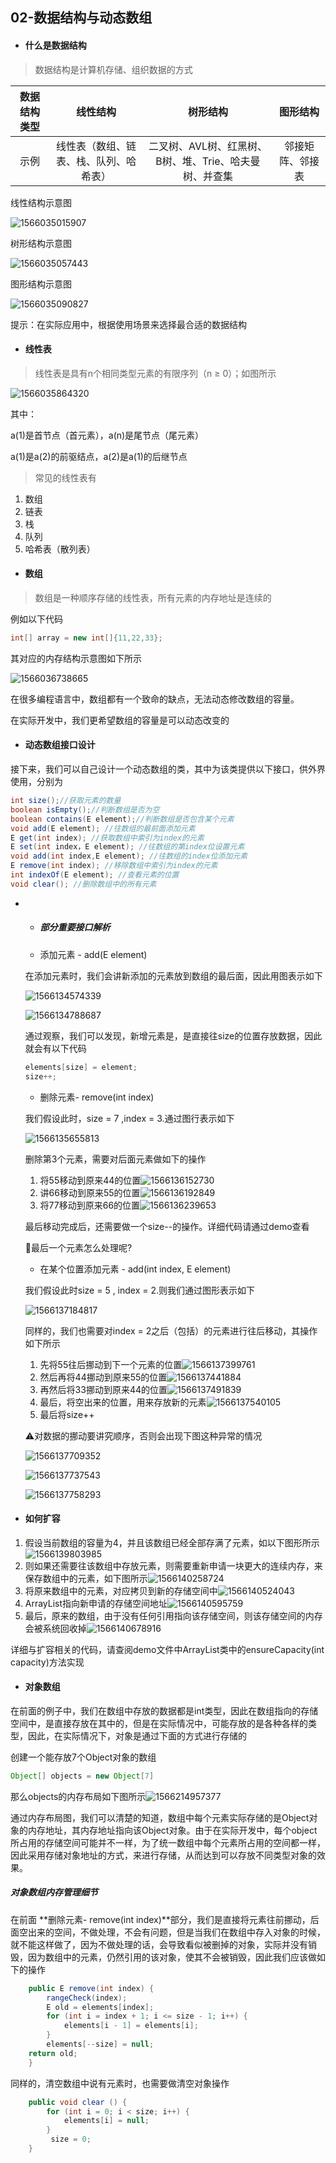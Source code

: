 ## 02-数据结构与动态数组

- #### 什么是数据结构

> 数据结构是计算机存储、组织数据的方式

| 数据结构类型 |                线性结构                |                        树形结构                        |     图形结构     |
| :----------: | :------------------------------------: | :----------------------------------------------------: | :--------------: |
|     示例     | 线性表（数组、链表、栈、队列、哈希表） | 二叉树、AVL树、红黑树、B树、堆、Trie、哈夫曼树、并查集 | 邻接矩阵、邻接表 |

线性结构示意图

![1566035015907](https://github.com/MSTGit/Algorithm/blob/master/ArrayListDemo/resource/1566035015907.png)

树形结构示意图

![1566035057443](https://github.com/MSTGit/Algorithm/blob/master/ArrayListDemo/resource/1566035057443.png)

图形结构示意图



![1566035090827](https://github.com/MSTGit/Algorithm/blob/master/ArrayListDemo/resource/1566035090827.png)

提示：在实际应用中，根据使用场景来选择最合适的数据结构

- #### 线性表

> 线性表是具有n个相同类型元素的有限序列（n ≥ 0）；如图所示

![1566035864320](https://github.com/MSTGit/Algorithm/blob/master/ArrayListDemo/resource/1566035864320.png)

其中：

a(1)是首节点（首元素），a(n)是尾节点（尾元素）

a(1)是a(2)的前驱结点，a(2)是a(1)的后继节点

> 常见的线性表有

1. 数组
2. 链表
3. 栈
4. 队列
5. 哈希表（散列表）

- #### 数组

> 数组是一种顺序存储的线性表，所有元素的内存地址是连续的

例如以下代码

```java
int[] array = new int[]{11,22,33};
```

其对应的内存结构示意图如下所示

![1566036738665](https://github.com/MSTGit/Algorithm/blob/master/ArrayListDemo/resource/1566036738665.png)

在很多编程语言中，数组都有一个致命的缺点，无法动态修改数组的容量。

在实际开发中，我们更希望数组的容量是可以动态改变的

- #### 动态数组接口设计

接下来，我们可以自己设计一个动态数组的类，其中为该类提供以下接口，供外界使用，分别为

```java
int size();//获取元素的数量
boolean isEmpty();//判断数组是否为空
boolean contains(E element);//判断数组是否包含某个元素
void add(E element); //往数组的最前面添加元素
E get(int index); //获取数组中索引为index的元素
E set(int index，E element); //往数组的第index位设置元素
void add(int index,E element); //往数组的index位添加元素
E remove(int index); //移除数组中索引为index的元素
int indexOf(E element); //查看元素的位置
void clear(); //删除数组中的所有元素
```

 - - ##### 部分重要接口解析

   - 添加元素 - add(E element)

   在添加元素时，我们会讲新添加的元素放到数组的最后面，因此用图表示如下

   ![1566134574339](https://github.com/MSTGit/Algorithm/blob/master/ArrayListDemo/resource/1566134574339.png)

    ![1566134788687](https://github.com/MSTGit/Algorithm/blob/master/ArrayListDemo/resource/1566134788687.png)

   通过观察，我们可以发现，新增元素是，是直接往size的位置存放数据，因此就会有以下代码

   ```java
   elements[size] = element;
   size++;
   ```

   

   - 删除元素- remove(int index)

   我们假设此时，size = 7 ,index  = 3.通过图行表示如下

   ![1566135655813](https://github.com/MSTGit/Algorithm/blob/master/ArrayListDemo/resource/1566135655813.png)

   删除第3个元素，需要对后面元素做如下的操作

   1. 将55移动到原来44的位置![1566136152730](https://github.com/MSTGit/Algorithm/blob/master/ArrayListDemo/resource/1566136152730.png)
   2. 讲66移动到原来55的位置![1566136192849](https://github.com/MSTGit/Algorithm/blob/master/ArrayListDemo/resource/1566136192849.png)
   3. 将77移动到原来66的位置![1566136239653](https://github.com/MSTGit/Algorithm/blob/master/ArrayListDemo/resource/1566136239653.png)

   最后移动完成后，还需要做一个size--的操作。详细代码请通过demo查看

   🤔最后一个元素怎么处理呢?

   - 在某个位置添加元素 - add(int index, E element)

   我们假设此时size = 5 , index = 2.则我们通过图形表示如下

   ![1566137184817](https://github.com/MSTGit/Algorithm/blob/master/ArrayListDemo/resource/1566137184817.png)

   同样的，我们也需要对index = 2之后（包括）的元素进行往后移动，其操作如下所示

   1. 先将55往后挪动到下一个元素的位置![1566137399761](https://github.com/MSTGit/Algorithm/blob/master/ArrayListDemo/resource/1566137399761.png)
   2. 然后再将44挪动到原来55的位置![1566137441884](https://github.com/MSTGit/Algorithm/blob/master/ArrayListDemo/resource/1566137441884.png)
   3. 再然后将33挪动到原来44的位置![1566137491839](https://github.com/MSTGit/Algorithm/blob/master/ArrayListDemo/resource/1566137491839.png)
   4. 最后，将空出来的位置，用来存放新的元素![1566137540105](https://github.com/MSTGit/Algorithm/blob/master/ArrayListDemo/resource/1566137540105.png)
   5. 最后将size++

   ⚠对数据的挪动要讲究顺序，否则会出现下图这种异常的情况

   ![1566137709352](https://github.com/MSTGit/Algorithm/blob/master/ArrayListDemo/resource/1566137709352.png)

   ![1566137737543](https://github.com/MSTGit/Algorithm/blob/master/ArrayListDemo/resource/1566137737543.png)

   ![1566137758293](https://github.com/MSTGit/Algorithm/blob/master/ArrayListDemo/resource/1566137758293.png)

- #### 如何扩容

1. 假设当前数组的容量为4，并且该数组已经全部存满了元素，如以下图形所示![1566139803985](https://github.com/MSTGit/Algorithm/blob/master/ArrayListDemo/resource/1566139803985.png)
2. 则如果还需要往该数组中存放元素，则需要重新申请一块更大的连续内存，来保存数组中的元素，如下图所示![1566140258724](https://github.com/MSTGit/Algorithm/blob/master/ArrayListDemo/resource/1566140258724.png)
3. 将原来数组中的元素，对应拷贝到新的存储空间中![1566140524043](https://github.com/MSTGit/Algorithm/blob/master/ArrayListDemo/resource/1566140524043.png)
4. ArrayList指向新申请的存储空间地址![1566140595759](https://github.com/MSTGit/Algorithm/blob/master/ArrayListDemo/resource/1566140595759.png)
5. 最后，原来的数组，由于没有任何引用指向该存储空间，则该存储空间的内存会被系统回收掉![1566140678916](https://github.com/MSTGit/Algorithm/blob/master/ArrayListDemo/resource/1566140678916.png)

详细与扩容相关的代码，请查阅demo文件中ArrayList类中的ensureCapacity(int capacity)方法实现

- #### 对象数组

在前面的例子中，我们在数组中存放的数据都是int类型，因此在数组指向的存储空间中，是直接存放在其中的，但是在实际情况中，可能存放的是各种各样的类型，因此，在实际情况下，对象是通过下面的方式进行存储的

创建一个能存放7个Object对象的数组

```java
Object[] objects = new Object[7]
```

那么objects的内存布局如下图所示![1566214957377](https://github.com/MSTGit/Algorithm/blob/master/ArrayListDemo/resource/1566214957377.png)

通过内存布局图，我们可以清楚的知道，数组中每个元素实际存储的是Object对象的内存地址，其内存地址指向该Object对象。由于在实际开发中，每个object所占用的存储空间可能并不一样，为了统一数组中每个元素所占用的空间都一样，因此采用存储对象地址的方式，来进行存储，从而达到可以存放不同类型对象的效果。

##### 对象数组内存管理细节

在前面 **删除元素- remove(int index)**部分，我们是直接将元素往前挪动，后面空出来的空间，不做处理，不会有问题，但是当我们在数组中存入对象的时候，就不能这样做了，因为不做处理的话，会导致看似被删掉的对象，实际并没有销毁，因为数组中的元素，仍然引用的该对象，使其不会被销毁，因此我们应该做如下的操作

```java
    public E remove(int index) {
        rangeCheck(index);
        E old = elements[index];
        for (int i = index + 1; i <= size - 1; i++) {
            elements[i - 1] = elements[i];
        }
        elements[--size] = null;
    return old;
    }
```

同样的，清空数组中说有元素时，也需要做清空对象操作

```java
    public void clear () {
        for (int i = 0; i < size; i++) {
            elements[i] = null;
        }
         size = 0;
    }
```

